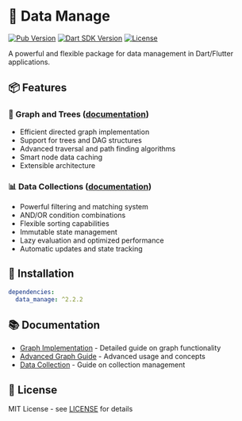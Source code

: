 # 🚀 Data Manage

[![Pub Version](https://img.shields.io/pub/v/data_manage)](https://pub.dev/packages/data_manage)
[![Dart SDK Version](https://badgen.net/pub/sdk-version/data_manage)](https://pub.dev/packages/data_manage)
[![License](https://img.shields.io/github/license/nogipx/data_manage)](LICENSE)

A powerful and flexible package for data management in Dart/Flutter applications.

## 📦 Features

### 🌳 Graph and Trees ([documentation](lib/src/graph/README.md))
- Efficient directed graph implementation
- Support for trees and DAG structures
- Advanced traversal and path finding algorithms
- Smart node data caching
- Extensible architecture

### 📊 Data Collections ([documentation](lib/src/data_collection/README.md))
- Powerful filtering and matching system
- AND/OR condition combinations
- Flexible sorting capabilities
- Immutable state management
- Lazy evaluation and optimized performance
- Automatic updates and state tracking


## 🎯 Installation

```yaml
dependencies:
  data_manage: ^2.2.2
```

## 📚 Documentation

- [Graph Implementation](lib/src/graph/README.md) - Detailed guide on graph functionality
- [Advanced Graph Guide](lib/src/graph/ADVANCED.md) - Advanced usage and concepts
- [Data Collection](lib/src/data_collection/README.md) - Guide on collection management

## 📄 License

MIT License - see [LICENSE](LICENSE) for details 